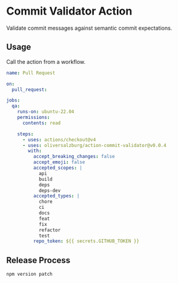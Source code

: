 # Commit Validator Action

Validate commit messages against semantic commit expectations.

## Usage

Call the action from a workflow.

```yml
name: Pull Request

on:
  pull_request:

jobs:
  qa:
    runs-on: ubuntu-22.04
    permissions:
      contents: read

    steps:
      - uses: actions/checkout@v4
      - uses: oliversalzburg/action-commit-validator@v0.0.4
        with:
          accept_breaking_changes: false
          accept_emoji: false
          accepted_scopes: |
            api
            build
            deps
            deps-dev
          accepted_types: |
            chore
            ci
            docs
            feat
            fix
            refactor
            test
          repo_token: ${{ secrets.GITHUB_TOKEN }}
```

## Release Process

```shell
npm version patch
```
